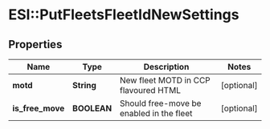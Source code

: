 # ESI::PutFleetsFleetIdNewSettings

## Properties
Name | Type | Description | Notes
------------ | ------------- | ------------- | -------------
**motd** | **String** | New fleet MOTD in CCP flavoured HTML | [optional] 
**is_free_move** | **BOOLEAN** | Should free-move be enabled in the fleet | [optional] 


